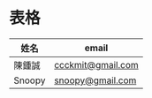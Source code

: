 # 表格

| 姓名   | email               |
|--------|---------------------|
| 陳鍾誠 | <ccckmit@gmail.com> |
| Snoopy | <snoopy@gmail.com>  |
